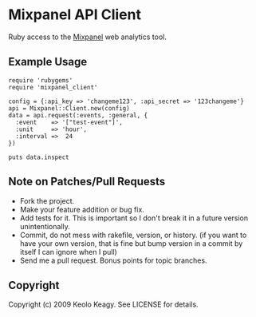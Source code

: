 # Mixpanel API Client                                                                                           

Ruby access to the [Mixpanel](http://mixpanel.com/) web analytics tool. 

## Example Usage
    require 'rubygems'
    require 'mixpanel_client'

    config = {:api_key => 'changeme123', :api_secret => '123changeme'}
    api = Mixpanel::Client.new(config)
    data = api.request(:events, :general, {
      :event    => '["test-event"]',
      :unit     => 'hour',
      :interval =>  24
    })

    puts data.inspect

## Note on Patches/Pull Requests
 * Fork the project.
 * Make your feature addition or bug fix.
 * Add tests for it. This is important so I don't break it in a
   future version unintentionally.
 * Commit, do not mess with rakefile, version, or history.
   (if you want to have your own version, that is fine but
    bump version in a commit by itself I can ignore when I pull)
 * Send me a pull request. Bonus points for topic branches.

## Copyright

Copyright (c) 2009 Keolo Keagy. See LICENSE for details.

